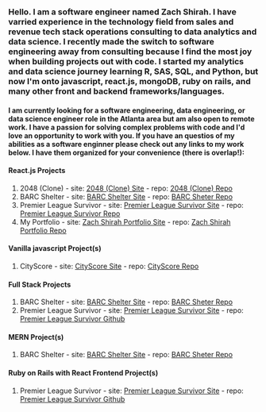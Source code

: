 ### Hello. I am a software engineer named Zach Shirah. I have varried experience in the technology field from sales and revenue tech stack operations consulting to data analytics and data science. I recently made the switch to software engineering away from consulting because I find the most joy when building projects out with code. I started my analytics and data science journey learning R, SAS, SQL, and Python, but now I'm onto javascript, react.js, mongoDB, ruby on rails, and many other front and backend frameworks/languages. 

#### I am currently looking for a software engineering, data engineering, or data science engineer role in the Atlanta area but am also open to remote work. I have a passion for solving complex problems with code and I'd love an opportunity to work with you. If you have an questios of my abilities as a software enginner please check out any links to my work below. I have them organized for your convenience (there is overlap!):

#### React.js Projects
1. 2048 (Clone) - site: [2048 (Clone) Site](https://2048-clone-zs.netlify.app/) - repo: [2048 (Clone) Repo](https://github.com/zashirah/2048-clone)
2. BARC Shelter - site: [BARC Shelter Site](https://barc-shelter.netlify.app/) - repo: [BARC Sheter Repo](https://github.com/zashirah/Barc-Shelter)
3. Premier League Survivor - site: [Premier League Survivor Site](https://epl-survivor.netlify.app) - repo: [Premier League Survivor Repo](https://github.com/zashirah/premier-league-survivor)
4. My Portfolio - site: [Zach Shirah Portfolio Site](https://www.zach-shirah.com/) - repo: [Zach Shirah Portfolio Repo](https://github.com/zashirah/portfolio)

#### Vanilla javascript Project(s)
1. CityScore - site: [CityScore Site](https://zashirah.github.io/CityScore/) - repo: [CityScore Repo](https://github.com/zashirah/CityScore)

#### Full Stack Projects
1. BARC Shelter - site: [BARC Shelter Site](https://barc-shelter.netlify.app/) - repo: [BARC Sheter Repo](https://github.com/zashirah/Barc-Shelter) 
2. Premier League Survivor - site: [Premier League Survivor Site](https://epl-survivor.netlify.app) - repo: [Premier League Survivor Github](https://github.com/zashirah/premier-league-survivor)

#### MERN Project(s)
1. BARC Shelter - site: [BARC Shelter Site](https://barc-shelter.netlify.app/) - repo: [BARC Sheter Repo](https://github.com/zashirah/Barc-Shelter)

#### Ruby on Rails with React Frontend Project(s)
1. Premier League Survivor - site: [Premier League Survivor Site](https://epl-survivor.netlify.app) - repo: [Premier League Survivor Github](https://github.com/zashirah/premier-league-survivor)

